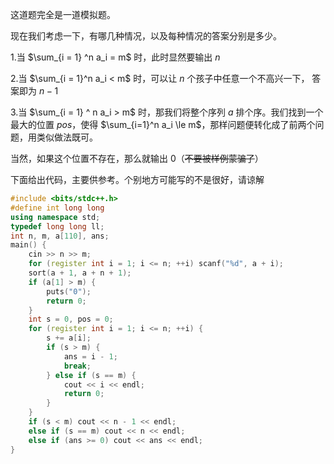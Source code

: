 这道题完全是一道模拟题。

现在我们考虑一下，有哪几种情况，以及每种情况的答案分别是多少。

1.当 $\sum_{i = 1} ^n a_i = m$ 时，此时显然要输出 $n$

2.当 $\sum_{i = 1}^n a_i < m$ 时，可以让 $n$ 个孩子中任意一个不高兴一下， 答案即为 $n - 1$

3.当 $\sum_{i = 1} ^ n a_i > m$ 时，那我们将整个序列    $a$ 排个序。我们找到一个最大的位置 $pos$，使得        $\sum_{i=1}^n a_i \le m$，那样问题便转化成了前两个问题，用类似做法既可。

当然，如果这个位置不存在，那么就输出 0（~~不要被样例蒙骗了~~）

下面给出代码，主要供参考。个别地方可能写的不是很好，请谅解

```cpp
#include <bits/stdc++.h>
#define int long long
using namespace std;
typedef long long ll;
int n, m, a[110], ans;
main() {
	cin >> n >> m;
	for (register int i = 1; i <= n; ++i) scanf("%d", a + i);
	sort(a + 1, a + n + 1);
	if (a[1] > m) {
		puts("0");
		return 0;
	}
	int s = 0, pos = 0;
	for (register int i = 1; i <= n; ++i) {
		s += a[i];
		if (s > m) {
			ans = i - 1;
			break;
		} else if (s == m) {
			cout << i << endl;
			return 0;
		}
	}
	if (s < m) cout << n - 1 << endl;
	else if (s == m) cout << n << endl;
	else if (ans >= 0) cout << ans << endl;
}
```